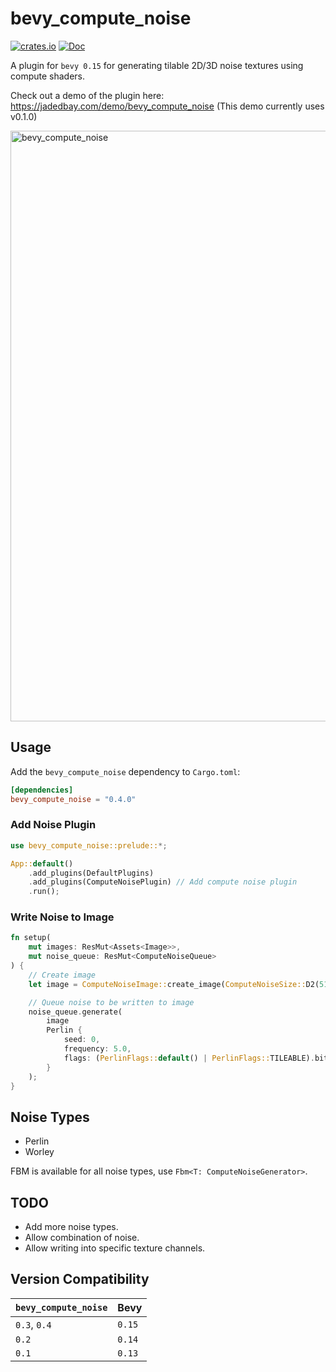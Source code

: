 # bevy_compute_noise
[![crates.io](https://img.shields.io/crates/v/bevy_compute_noise.svg)](https://crates.io/crates/bevy_compute_noise)
[![Doc](https://docs.rs/bevy_compute_noise/badge.svg)](https://docs.rs/bevy_compute_noise)

A plugin for `bevy 0.15` for generating tilable 2D/3D noise textures using compute shaders.

Check out a demo of the plugin here: https://jadedbay.com/demo/bevy_compute_noise (This demo currently uses v0.1.0)

<img width="945" alt="bevy_compute_noise" src="https://github.com/jadedbay/bevy_compute_noise/assets/86005828/3d987e54-5846-47e0-ad97-262065b48596">

## Usage

Add the `bevy_compute_noise` dependency to `Cargo.toml`:

```toml
[dependencies]
bevy_compute_noise = "0.4.0"
```

### Add Noise Plugin
```rust
use bevy_compute_noise::prelude::*;

App::default()
    .add_plugins(DefaultPlugins)
    .add_plugins(ComputeNoisePlugin) // Add compute noise plugin
    .run();
```

### Write Noise to Image
```rust
fn setup(
    mut images: ResMut<Assets<Image>>,
    mut noise_queue: ResMut<ComputeNoiseQueue>
) {
    // Create image 
    let image = ComputeNoiseImage::create_image(ComputeNoiseSize::D2(512, 512));

    // Queue noise to be written to image
    noise_queue.generate(
        image
        Perlin {
            seed: 0,
            frequency: 5.0,
            flags: (PerlinFlags::default() | PerlinFlags::TILEABLE).bits()
        }
    );
}
```

## Noise Types
- Perlin
- Worley

FBM is available for all noise types, use `Fbm<T: ComputeNoiseGenerator>`.

## TODO
- Add more noise types.
- Allow combination of noise.
- Allow writing into specific texture channels.

## Version Compatibility
| `bevy_compute_noise` | Bevy   |
| :--                  | :--    |
| `0.3`, `0.4`         | `0.15` |
| `0.2`                | `0.14` |
| `0.1`                | `0.13` |
